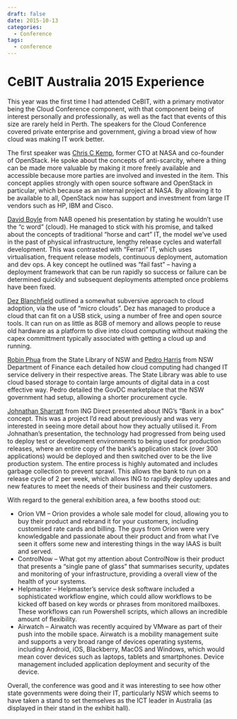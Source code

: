 ```yaml
---
draft: false
date: 2015-10-13
categories:
  - Conference
tags:
  - conference
---
```

# CeBIT Australia 2015 Experience
This year was the first time I had attended CeBIT, with a primary motivator being the Cloud Conference component, with that component being of interest personally and professionally, as well as the fact that events of this size are rarely held in Perth.  The speakers for the Cloud Conference covered private enterprise and government, giving a broad view of how cloud was making IT work better.

The first speaker was [Chris C Kemp](https://www.linkedin.com/in/chrisckemp), former CTO at NASA and co-founder of OpenStack.  He spoke about the concepts of anti-scarcity, where a thing can be made more valuable by making it more freely available and accessible because more parties are involved and invested in the item.  This concept applies strongly with open source software and OpenStack in particular, which because as an internal project at NASA.  By allowing it to be available to all, OpenStack now has support and investment from large IT vendors such as HP, IBM and Cisco.

[David Boyle](https://au.linkedin.com/pub/david-boyle/27/b1/369) from NAB opened his presentation by stating he wouldn’t use the “c word” (cloud).  He managed to stick with his promise, and talked about the concepts of traditional “horse and cart” IT, the model we’ve used in the past of physical infrastructure, lengthy release cycles and waterfall development.  This was contrasted with “Ferrari” IT, which uses virtualisation, frequent release models, continuous deployment, automation and dev ops.  A key concept he outlined was “fail fast” – having a deployment framework that can be run rapidly so success or failure can be determined quickly and subsequent deployments attempted once problems have been fixed.
<!-- more -->
[Dez Blanchfield](https://au.linkedin.com/in/dezblanchfield) outlined a somewhat subversive approach to cloud adoption, via the use of “micro clouds”.  Dez has managed to produce a cloud that can fit on a USB stick, using a number of free and open source tools.  It can run on as little as 8GB of memory and allows people to reuse old hardware as a platform to dive into cloud computing without making the capex committment typically associated with getting a cloud up and running.

[Robin Phua](https://au.linkedin.com/in/robinphua) from the State Library of NSW and [Pedro Harris](https://au.linkedin.com/pub/pedro-harris/1a/a31/832) from NSW Department of Finance each detailed how cloud computing had changed IT service delivery in their respective areas.  The State Library was able to use cloud based storage to contain large amounts of digital data in a cost effective way.  Pedro detailed the GovDC marketplace that the NSW government had setup, allowing a shorter procurement cycle.

[Johnathan Sharratt](https://au.linkedin.com/pub/johnathan-sharratt/44/586/263) from ING Direct presented about ING’s “Bank in a box” concept.  This was a project I’d read about previously and was very interested in seeing more detail about how they actually utilised it.  From Johnathan’s presentation, the technology had progressed from being used to deploy test or development environments to being used for production releases, where an entire copy of the bank’s application stack (over 300 applications) would be deployed and then switched over to be the live production system.  The entire process is highly automated and includes garbage collection to prevent sprawl.  This allows the bank to run on a release cycle of 2 per week, which allows ING to rapidly deploy updates and new features to meet the needs of their business and their customers.

With regard to the general exhibition area, a few booths stood out:

* Orion VM – Orion provides a whole sale model for cloud, allowing you to buy their product and rebrand it for your customers, including customised rate cards and billing.  The guys from Orion were very knowledgable and passionate about their product and from what I’ve seen it offers some new and interesting things in the way IAAS is built and served.
* ControlNow – What got my attention about ControlNow is their product that presents a “single pane of glass” that summarises security, updates and monitoring of your infrastructure, providing a overall view of the health of your systems.
* Helpmaster – Helpmaster’s service desk software included a sophisticated workflow engine, which could allow workflows to be kicked off based on key words or phrases from monitored mailboxes.  These workflows can run Powershell scripts, which allows an incredible amount of flexibility.
* Airwatch – Airwatch was recently acquired by VMware as part of their push into the mobile space.  Airwatch is a mobility management suite and supports a very broad range of devices operating systems, including Android, iOS, Blackberry, MacOS and Windows, which would mean cover devices such as laptops, tablets and smartphones.  Device management included application deployment and security of the device.

Overall, the conference was good and it was interesting to see how other state governments were doing their IT, particularly NSW which seems to have taken a stand to set themselves as the ICT leader in Australia (as displayed in their stand in the exhibit hall).
